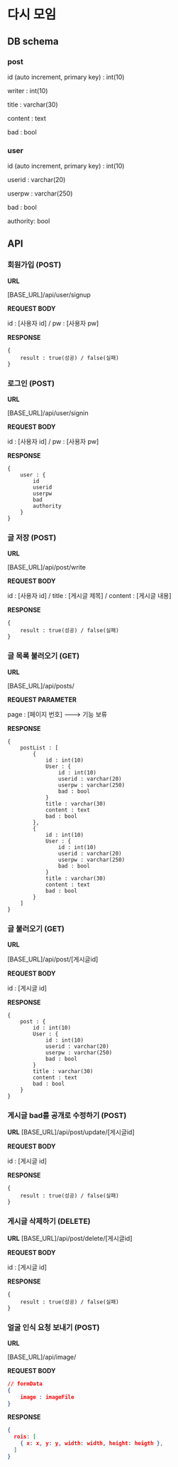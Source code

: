 # 다시 모임 



## DB schema



### post

id (auto increment, primary key) : int(10)

writer : int(10)

title : varchar(30)

content : text

bad : bool



### user

id (auto increment, primary key) : int(10)

userid : varchar(20)

userpw : varchar(250)

bad : bool

authority: bool



## API



### 회원가입 (POST)

**URL**

[BASE_URL]/api/user/signup

**REQUEST BODY**

id : [사용자 id] / pw : [사용자 pw]

**RESPONSE**

```
{
    result : true(성공) / false(실패)
}
```



### 로그인 (POST)

**URL**

[BASE_URL]/api/user/signin

**REQUEST BODY**

id : [사용자 id] / pw : [사용자 pw]

**RESPONSE**

```
{
    user : {
        id
        userid
        userpw
        bad
        authority
    }
}
```



### 글 저장 (POST)

**URL**

[BASE_URL]/api/post/write

**REQUEST BODY**

id : [사용자 id] / title : [게시글 제목] / content : [게시글 내용]

**RESPONSE**

```
{
    result : true(성공) / false(실패)
}
```



### 글 목록 불러오기 (GET)

**URL**

[BASE_URL]/api/posts/

**REQUEST PARAMETER**

page : [페이지 번호] ---> 기능 보류

**RESPONSE**

```
{
    postList : [
        {
            id : int(10)
            User : {
                id : int(10)
                userid : varchar(20)
                userpw : varchar(250)
                bad : bool
	        }
            title : varchar(30)
            content : text
            bad : bool
        },
        {
            id : int(10)
            User : {
	            id : int(10)
                userid : varchar(20)
                userpw : varchar(250)
                bad : bool
	        }
            title : varchar(30)
            content : text
            bad : bool
        }
    ]
}
```



### 글 불러오기 (GET)

**URL**

[BASE_URL]/api/post/[게시글id]

**REQUEST BODY**

id : [게시글 id]

**RESPONSE**

```
{
    post : {
        id : int(10)
        User : {
	        id : int(10)
            userid : varchar(20)
            userpw : varchar(250)
            bad : bool
	    }
        title : varchar(30)
        content : text
        bad : bool
    }
}
```

### 게시글 bad를 공개로 수정하기 (POST)

**URL**
[BASE_URL]/api/post/update/[게시글id]

**REQUEST BODY**

id : [게시글 id]

**RESPONSE**


```
{
    result : true(성공) / false(실패)
}
```

### 게시글 삭제하기 (DELETE)

**URL**
[BASE_URL]/api/post/delete/[게시글id]

**REQUEST BODY**

id : [게시글 id]

**RESPONSE**

```
{
    result : true(성공) / false(실패)
}
```



### 얼굴 인식 요청 보내기 (POST)

**URL**

[BASE_URL]/api/image/

**REQUEST BODY**

```json
// formData
{
    image : imageFile 
}
```

**RESPONSE**

```json
{
  rois: [
    { x: x, y: y, width: width, height: heigth },
  ]
}
```

